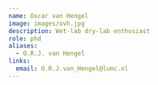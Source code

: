 ```yaml
---
name: Oscar van Hengel
image: images/ovh.jpg
description: Wet-lab dry-lab enthusiast
role: phd
aliases:
  - O.R.J. van Hengel
links:
  email: O.R.J.van_Hengel@lumc.nl
---
```

